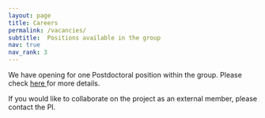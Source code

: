 ```yaml
---
layout: page
title: Careers
permalink: /vacancies/
subtitle:  Positions available in the group
nav: true
nav_rank: 3
---
```


<div class="vacancies">


<p>We have opening for one Postdoctoral position within the group. Please check <a href="https://jobs.b-ite.com/jobposting/b50e63772ad01b1df60dc962f4f560a0901c33a40"> here </a> for more details.  </p>

If you would like to collaborate on the project as an external member, please contact the PI. 


</div>
